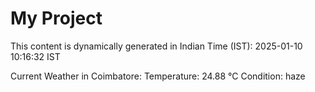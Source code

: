# My Project

This content is dynamically generated in Indian Time (IST): 2025-01-10 10:16:32 IST


Current Weather in Coimbatore:
Temperature: 24.88 °C
Condition: haze
